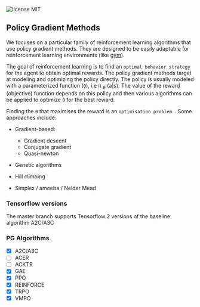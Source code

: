 ![license MIT](https://img.shields.io/badge/licence-MIT-green)

## Policy Gradient Methods
We focuses on a particular family of reinforcement learning algorithms that use policy gradient methods. They are designed to be easily adaptable for reinforcement learning environments (like [gym](https://github.com/openai/gym)). 

The goal of reinforcement learning is to find an ```optimal behavior strategy ```for the agent to obtain optimal rewards. The policy gradient methods target at modeling and optimizing the policy directly. The policy is usually modeled with a parameterized function (```θ```), i.e π <sub>θ</sub> (a|s). 
The value of the reward (objective) function depends on this policy and then various algorithms can be applied to optimize ```θ``` for the best reward.

Finding the ```θ``` that maximises the reward is an ```optimisation problem ```. 
Some approaches include:
- Gradient-based:
  - Gradient descent 
  - Conjugate gradient
  - Quasi-newton

- Genetic algorithms
- Hill climbing
- Simplex / amoeba / Nelder Mead


### Tensorflow versions
The master branch supports Tensorflow 2 versions of the baseline algorithm A2C/A3C 

### PG Algorithms
* [x] A2C/A3C
* [ ] ACER
* [ ] ACKTR
* [x] GAE
* [x] PPO
* [x] REINFORCE
* [x] TRPO
* [x] VMPO

